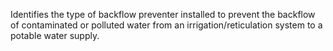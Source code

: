 Identifies the type of backflow preventer installed to prevent the backflow of contaminated or polluted water from an irrigation/reticulation system to a potable water supply.